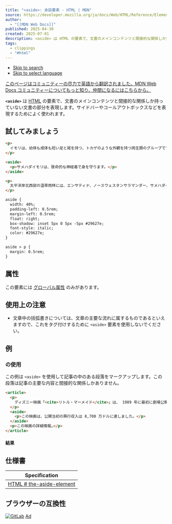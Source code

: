 ```yaml
---
title: "<aside>: 余談要素 - HTML | MDN"
source: https://developer.mozilla.org/ja/docs/Web/HTML/Reference/Elements/aside
author:
  - "[[MDN Web Docs]]"
published: 2025-04-30
created: 2025-07-01
description: <aside> は HTML の要素で、文書のメインコンテンツと間接的な関係しか持っていない文書の部分を表現します。サイドバーやコールアウトボックスなどを表現するためによく使われます。
tags:
  - clippings
  - "#html"
---
```

- [Skip to search](https://developer.mozilla.org/ja/docs/Web/HTML/Reference/Elements/#top-nav-search-input)
- [Skip to select language](https://developer.mozilla.org/ja/docs/Web/HTML/Reference/Elements/#languages-switcher-button)

[このページはコミュニティーの尽力で英語から翻訳されました。MDN Web Docs コミュニティーについてもっと知り、仲間になるにはこちらから。](https://developer.mozilla.org/ja/docs/MDN/Community/Contributing/Translated_content#%E3%82%A2%E3%82%AF%E3%83%86%E3%82%A3%E3%83%96%E3%81%AA%E3%83%AD%E3%82%B1%E3%83%BC%E3%83%AB)

**`<aside>`** は [HTML](https://developer.mozilla.org/ja/docs/Web/HTML) の要素で、文書のメインコンテンツと間接的な関係しか持っていない文書の部分を表現します。サイドバーやコールアウトボックスなどを表現するためによく使われます。

## 試してみましょう

```html
<p>
  イモリは、幼体も成体も短い足と尾を持つ、トカゲのような外観を持つ両生類のグループです。
</p>

<aside>
  <p>サメハダイモリは、致命的な神経毒で身を守ります。</p>
</aside>

<p>
  太平洋岸北西部の温帯雨林には、エンサティナ、ノースウェスタンサラマンダー、サメハダイモリなど、数種類のイモリが生息しています。ほとんどのイモリは夜行性で、昆虫やミミズ、その他の小動物を餌としています。
</p>
```

```html
aside {
  width: 40%;
  padding-left: 0.5rem;
  margin-left: 0.5rem;
  float: right;
  box-shadow: inset 5px 0 5px -5px #29627e;
  font-style: italic;
  color: #29627e;
}

aside > p {
  margin: 0.5rem;
}
```

## 属性

この要素には [グローバル属性](https://developer.mozilla.org/ja/docs/Web/HTML/Reference/Global_attributes) のみがあります。

## 使用上の注意

- 文章中の括弧書きについては、文章の主要な流れに属するものであるといえますので、これをタグ付けするために `<aside>` 要素を使用しないでください。

## 例

### <aside> の使用

この例は `<aside>` を使用して記事の中のある段落をマークアップします。この段落は記事の主要な内容と間接的な関係しかありません。

```html
<article>
  <p>
    ディズニー映画「<cite>リトル・マーメイド</cite>」は、 1989 年に最初に劇場公開されました。
  </p>
  <aside>
    <p>この映画は、公開当初の興行収入は 8,700 万ドルに達しました。</p>
  </aside>
  <p>この映画の詳細情報…</p>
</article>
```

#### 結果

## 仕様書

| Specification |
| --- |
| [HTML   \# the-aside-element](https://html.spec.whatwg.org/multipage/sections.html#the-aside-element) |

## ブラウザーの互換性

[![GitLab](https://developer.mozilla.org/pimg/aHR0cHM6Ly9zdGF0aWM0LmJ1eXNlbGxhZHMubmV0L3V1LzIvMTYyMTgwLzE3NDA1MjE5NTMtMTQ1NngxODBfQV8zXy5wbmc%3D.rfCNnwtuwRy46G5kArFAK94O%2Ffwrsk84UU8qvTRwoYU%3D)](https://developer.mozilla.org/pong/click?code=aHR0cHM6Ly9zcnYuYnV5c2VsbGFkcy5jb20vYWRzL2NsaWNrL3gvR1RORDQyN01DNjdJNks3TkM2N0xZS1FVQ1dZSUVLN0VDWVlENFozSkNBQkk0MjdMQ1lTSUMySktGVEJES0szSkNXQUQ0SzdNQ1RTRDQ1UVlDWUJEVjUzS0M2U0lQS1FJQ0FCREVLM0VISk5DTFNJWg%3D%3D.XaLo6Algc32ybr9OfU2lDwojUwtGTD70We7Rg2dPFuI%3D&version=2) [Ad](https://developer.mozilla.org/en-US/advertising)